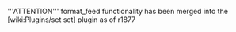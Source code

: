 '''ATTENTION'''
format_feed functionality has been merged into the [wiki:Plugins/set set] plugin as of r1877